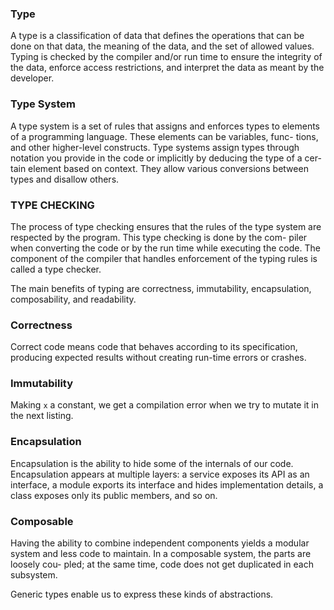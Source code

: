 ### Type

A type is a classification of data that defines the operations that can be done on that data, the meaning of the data, and the set of allowed values. Typing is checked by the compiler and/or run time to ensure the integrity of the data, enforce access restrictions, and interpret the data as meant by the developer.

### Type System

A type system is a set of rules that assigns and enforces types to elements of a programming language. These elements can be variables, func- tions, and other higher-level constructs. Type systems assign types through notation you provide in the code or implicitly by deducing the type of a cer- tain element based on context. They allow various conversions between types and disallow others.

### TYPE CHECKING

The process of type checking ensures that the rules of the type system are respected by the program. This type checking is done by the com- piler when converting the code or by the run time while executing the code. The component of the compiler that handles enforcement of the typing rules is called a type checker.

The main benefits of typing are correctness, immutability, encapsulation, composability, and readability.

### Correctness

Correct code means code that behaves according to its specification, producing expected results without creating run-time errors or crashes.

### Immutability

Making `x` a constant, we get a compilation error when we try to mutate it in the next listing.

### Encapsulation

Encapsulation is the ability to hide some of the internals of our code. Encapsulation appears at multiple layers: a service exposes its API as an interface, a module exports its interface and hides implementation details, a class exposes only its public members, and so on.

### Composable

Having the ability to combine independent components yields a modular system and less code to maintain. In a composable system, the parts are loosely cou- pled; at the same time, code does not get duplicated in each subsystem.

Generic types enable us to express these kinds of abstractions.
